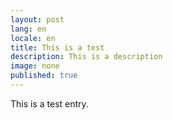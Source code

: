 ```yaml
---
layout: post
lang: en
locale: en
title: This is a test
description: This is a description
image: none
published: true
---
```

This is a test entry.